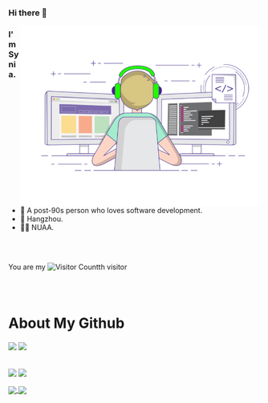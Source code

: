 ### Hi there 👋
<img align="right" top='60' alt="GIF" src="https://raw.githubusercontent.com/devSouvik/devSouvik/master/gif3.gif" width="480"/>



### I'm Synia.

<br/>

- 🍒  A post-90s person who loves software development.
- 📍  Hangzhou.
- 👨‍🎓  NUAA.

<br/>
<br/>

You are my ![Visitor Count](https://profile-counter.glitch.me/Synia-L/count.svg)th visitor

<br/>
<br/>


# About My Github

<div align="left">
<img height='180' src="https://github-readme-stats.vercel.app/api?username=Synia-L&hide=stars,prs&count_private=true&show_icons=true&theme=merko" align="center" />
<img height='180' src="https://github-readme-stats.vercel.app/api/top-langs/?username=Synia-L&layout=compact&theme=merko" align="center" />
</div>  

<br/>  
<br/>

<div align="left">
<img height='180' src="https://github-readme-stats.vercel.app/api/pin/?username=Synia-L&repo=2048&theme=merko" align="center" />
<img height='180' src="https://github-readme-stats.vercel.app/api/pin/?username=Synia-L&repo=opentrs&theme=merko" align="center" />
</div>  

<br/>



<a href="https://github.com/Synia-L/2048">
  <img align="center" src="https://github-readme-stats.vercel.app/api/pin/?username=Synia-L&repo=2048&theme=merko" />
</a>
<a href="https://github.com/Synia-L/opentrs">
  <img align="center" src="https://github-readme-stats.vercel.app/api/pin/?username=Synia-L&repo=opentrs&theme=merko" />
</a>

<!--
**Synia-L/Synia-L** is a ✨ _special_ ✨ repository because its `README.md` (this file) appears on your GitHub profile.

Here are some ideas to get you started:

- 🔭 I’m currently working on ...
- 🌱 I’m currently learning ...
- 👯 I’m looking to collaborate on ...
- 🤔 I’m looking for help with ...
- 💬 Ask me about ...
- 📫 How to reach me: ...
- 😄 Pronouns: ...
- ⚡ Fun fact: ...
-->
